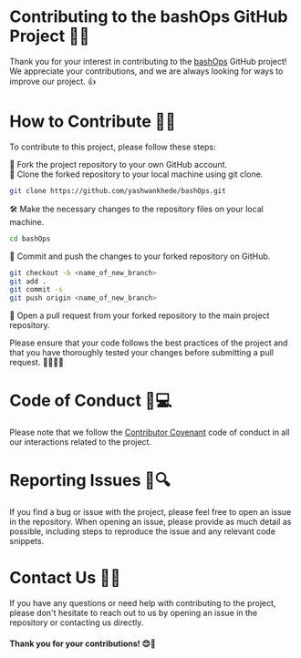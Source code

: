 # Contributing to the bashOps GitHub Project 🤝🔥
Thank you for your interest in contributing to the [bashOps](https://github.com/yashwankhede/bashOps) GitHub project!  
We appreciate your contributions, and we are always looking for ways to improve our project. 👍

# How to Contribute 🤔💭
To contribute to this project, please follow these steps:

🍴 Fork the project repository to your own GitHub account.  
🐑 Clone the forked repository to your local machine using git clone.
```bash
git clone https://github.com/yashwankhede/bashOps.git
```
🛠️ Make the necessary changes to the repository files on your local machine.  
```bash
cd bashOps
```
💾 Commit and push the changes to your forked repository on GitHub.  
```bash
git checkout -b <name_of_new_branch>
git add .
git commit -s
git push origin <name_of_new_branch>
```
🚪 Open a pull request from your forked repository to the main project repository.  

Please ensure that your code follows the best practices of the project and that you have thoroughly tested your changes before submitting a pull request. 👨‍💻👩‍💻

# Code of Conduct 📜💻
Please note that we follow the [Contributor Covenant](https://www.contributor-covenant.org/version/2/0/code_of_conduct/) code of conduct in all our interactions related to the project.

# Reporting Issues 🐞🔍
If you find a bug or issue with the project, please feel free to open an issue in the repository. When opening an issue, please provide as much detail as possible, including steps to reproduce the issue and any relevant code snippets.

# Contact Us 📧📞
If you have any questions or need help with contributing to the project, please don't hesitate to reach out to us by opening an issue in the repository or contacting us directly.

#### Thank you for your contributions! 😊👏
